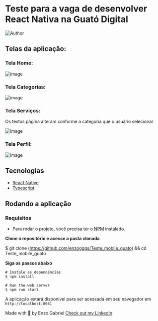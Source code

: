 # Teste para a vaga de desenvolver React Nativa na Guató Digital
![Author](https://img.shields.io/badge/author-enzoggqs-blueviolet)


## Telas da aplicação:

### Tela Home:

   ![image](https://github.com/user-attachments/assets/478d54e7-6d81-4597-872f-46ff967ee73c)


### Tela Categorias:

![image](https://github.com/user-attachments/assets/6ae1c4e3-8fc2-4709-8e2d-340898d1d70b)

### Tela Serviços:
Os textos página alteram conforme a categoria que o usuário selecionar

![image](https://github.com/user-attachments/assets/d534e565-fa6d-46c5-98a7-4339db2e68cd)

### Tela Perfil:
![image](https://github.com/user-attachments/assets/52ef71d8-111e-4447-8cc1-9cd82a0583e4)

## Tecnologias

- [React Native]([https://reactjs.org/](https://reactnative.dev/))
- [Typescript]([https://www.javascript.com/](https://www.typescriptlang.org/))

## Rodando a aplicação

### Requisitos

- Para rodar o projeto, você precisa ter o [NPM](https://docs.npmjs.com/downloading-and-installing-node-js-and-npm) instalado.

**Clone o repositório e acesse a pasta clonada**

$ git clone (https://github.com/enzoggqs/Teste_mobile_guato) && cd Teste_mobile_guato

**Siga os passos abaixo**

```
# Instale as dependências
$ npm install

# Run the web server
$ npm run start
```

A aplicação estará disponível para ser acessada em seu navegador em `http://localhost:8081`

Made with 💜 by Enzo Gabriel [Check out my LinkedIn](https://www.linkedin.com/in/enzoggqs)
